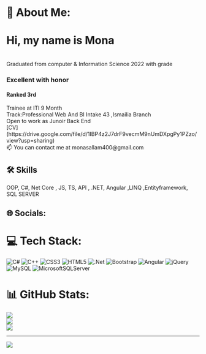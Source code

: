 # 💫 About Me:
<h1>Hi, my name is Mona</h1><br>
Graduated from computer & Information Science 2022 with grade<h3>Excellent with honor</h3>
<h4>Ranked 3rd</h4>
Trainee at ITI 9 Month
<br>
Track:Professional Web And BI Intake 43 ,Ismailia Branch
<br>
Open to work as Junoir Back End 
<br>
[CV](https://drive.google.com/file/d/1IBP4z2J7drF9vecmM9nUmDXpgPy1PZzo/view?usp=sharing) 

<br>
📫 You can contact me at  monasallam400@gmail.com

## 🛠 Skills
OOP, C#, Net Core , JS, TS, API , .NET, Angular ,LINQ ,Entityframework, SQL SERVER

## 🌐 Socials:


# 💻 Tech Stack:
![C#](https://img.shields.io/badge/c%23-%23239120.svg?style=for-the-badge&logo=c-sharp&logoColor=white) ![C++](https://img.shields.io/badge/c++-%2300599C.svg?style=for-the-badge&logo=c%2B%2B&logoColor=white) ![CSS3](https://img.shields.io/badge/css3-%231572B6.svg?style=for-the-badge&logo=css3&logoColor=white) ![HTML5](https://img.shields.io/badge/html5-%23E34F26.svg?style=for-the-badge&logo=html5&logoColor=white) ![.Net](https://img.shields.io/badge/.NET-5C2D91?style=for-the-badge&logo=.net&logoColor=white) ![Bootstrap](https://img.shields.io/badge/bootstrap-%23563D7C.svg?style=for-the-badge&logo=bootstrap&logoColor=white) ![Angular](https://img.shields.io/badge/angular-%23DD0031.svg?style=for-the-badge&logo=angular&logoColor=white) ![jQuery](https://img.shields.io/badge/jquery-%230769AD.svg?style=for-the-badge&logo=jquery&logoColor=white) ![MySQL](https://img.shields.io/badge/mysql-%2300f.svg?style=for-the-badge&logo=mysql&logoColor=white) ![MicrosoftSQLServer](https://img.shields.io/badge/Microsoft%20SQL%20Sever-CC2927?style=for-the-badge&logo=microsoft%20sql%20server&logoColor=white)
# 📊 GitHub Stats:
![](https://github-readme-stats.vercel.app/api?username=Mona400&theme=dark&hide_border=false&include_all_commits=true&count_private=false)<br/>
![](https://github-readme-streak-stats.herokuapp.com/?user=Mona400&theme=dark&hide_border=false)<br/>
![](https://github-readme-stats.vercel.app/api/top-langs/?username=Mona400&theme=dark&hide_border=false&include_all_commits=true&count_private=false&layout=compact)

---
[![](https://visitcount.itsvg.in/api?id=Mona400&icon=0&color=0)](https://visitcount.itsvg.in)

<!-- Proudly created with GPRM ( https://gprm.itsvg.in ) -->
